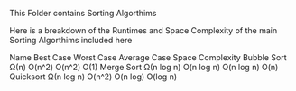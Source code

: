 This Folder contains Sorting Algorthims

Here is a breakdown of the Runtimes and Space Complexity of the main Sorting Algorthims included here


Name              Best Case         Worst Case            Average Case            Space Complexity
Bubble Sort	      Ω(n)	            O(n^2)	              O(n^2)	                O(1)
Merge Sort	      Ω(n log n)	      O(n log n)	          O(n log n)	            O(n)
Quicksort	        Ω(n log n)	      O(n^2)	              O(n log)	              O(log n)

